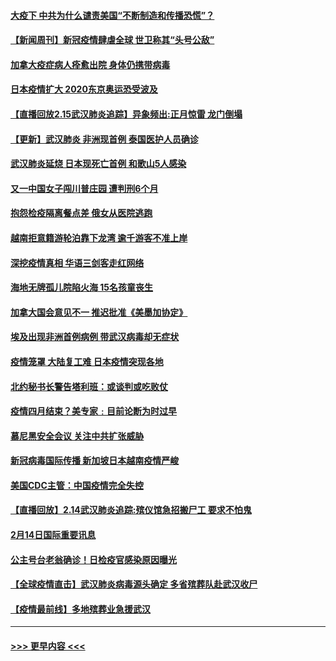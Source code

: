 #### [大疫下 中共为什么谴责美国“不断制造和传播恐慌”？](../pages/prog202/a102778285.md?t=02160944) 
#### [【新闻周刊】新冠疫情肆虐全球 世卫称其“头号公敌”](../pages/prog202/a102778196.md?t=02160944) 
#### [加拿大疫症病人痊愈出院 身体仍携带病毒](../pages/prog202/a102778061.md?t=02160944) 
#### [日本疫情扩大 2020东京奥运恐受波及](../pages/prog202/a102778049.md?t=02160944) 
#### [【直播回放2.15武汉肺炎追踪】异象频出:正月惊雷 龙门倒塌](../pages/prog202/a102777974.md?t=02160944) 
#### [【更新】武汉肺炎 非洲现首例 泰国医护人员确诊](../pages/prog202/a102770740.md?t=02160944) 
#### [武汉肺炎延烧 日本现死亡首例 和歌山5人感染](../pages/prog202/a102777815.md?t=02160944) 
#### [又一中国女子闯川普庄园 遭判刑6个月](../pages/prog202/a102777673.md?t=02160944) 
#### [抱怨检疫隔离餐点差 俄女从医院逃跑](../pages/prog202/a102777667.md?t=02160944) 
#### [越南拒意籍游轮泊靠下龙湾 逾千游客不准上岸](../pages/prog202/a102777646.md?t=02160944) 
#### [深挖疫情真相 华语三剑客走红网络](../pages/prog202/a102777624.md?t=02160944) 
#### [海地无牌孤儿院陷火海 15名孩童丧生](../pages/prog202/a102777620.md?t=02160944) 
#### [加拿大国会意见不一 推迟批准《美墨加协定》](../pages/prog202/a102777575.md?t=02160944) 
#### [埃及出现非洲首例病例 带武汉病毒却无症状](../pages/prog202/a102777559.md?t=02160944) 
#### [疫情笼罩 大陆复工难 日本疫情突现各地](../pages/prog202/a102777455.md?t=02160944) 
#### [北约秘书长警告塔利班：或谈判或吃败仗](../pages/prog202/a102777442.md?t=02160944) 
#### [疫情四月结束？美专家﹕目前论断为时过早](../pages/prog202/a102777248.md?t=02160944) 
#### [慕尼黑安全会议 关注中共扩张威胁](../pages/prog202/a102777254.md?t=02160944) 
#### [新冠病毒国际传播 新加坡日本越南疫情严峻](../pages/prog202/a102777245.md?t=02160944) 
#### [美国CDC主管：中国疫情完全失控](../pages/prog202/a102777236.md?t=02160944) 
#### [【直播回放】2.14武汉肺炎追踪:殡仪馆急招搬尸工 要求不怕鬼](../pages/prog202/a102777141.md?t=02160944) 
#### [2月14日国际重要讯息](../pages/prog202/a102777073.md?t=02160944) 
#### [公主号台老翁确诊！日检疫官感染原因曝光](../pages/prog202/a102777075.md?t=02160944) 
#### [【全球疫情直击】武汉肺炎病毒源头确定 多省殡葬队赴武汉收尸](../pages/prog202/a102777026.md?t=02160944) 
#### [【疫情最前线】多地殡葬业急援武汉](../pages/prog202/a102776986.md?t=02160944) 

----
#### [ >>> 更早内容 <<< ](../indexes/prog202-earlier.md)
